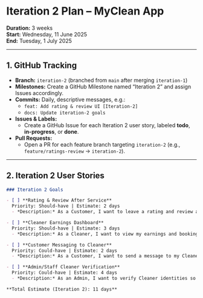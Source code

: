 # Iteration 2 Plan – MyClean App

**Duration:** 3 weeks  
**Start:** Wednesday, 11 June 2025  
**End:** Tuesday, 1 July 2025

---

## 1. GitHub Tracking

- **Branch:** `iteration-2` (branched from `main` after merging `iteration-1`)  
- **Milestones:** Create a GitHub Milestone named “Iteration 2” and assign Issues accordingly.  
- **Commits:** Daily, descriptive messages, e.g.:  
  - `feat: Add rating & review UI [Iteration-2]`  
  - `docs: Update iteration-2 goals`  
- **Issues & Labels:**  
  - Create a GitHub Issue for each Iteration 2 user story, labeled **todo**, **in-progress**, or **done**.  
- **Pull Requests:**  
  - Open a PR for each feature branch targeting `iteration-2` (e.g., `feature/ratings-review` → `iteration-2`).

---

## 2. Iteration 2 User Stories

```markdown
### Iteration 2 Goals

- [ ] **Rating & Review After Service**  
  Priority: Should-have | Estimate: 2 days  
  - *Description:* As a Customer, I want to leave a rating and review after service so that other Customers can benefit from my feedback.

- [ ] **Cleaner Earnings Dashboard**  
  Priority: Should-have | Estimate: 3 days  
  - *Description:* As a Cleaner, I want to view my earnings and booking statistics so that I can track my income.

- [ ] **Customer Messaging to Cleaner**  
  Priority: Could-have | Estimate: 2 days  
  - *Description:* As a Customer, I want to send a message to my Cleaner in-app so that I can clarify special requirements.

- [ ] **Admin/Staff Cleaner Verification**  
  Priority: Could-have | Estimate: 4 days  
  - *Description:* As an Admin, I want to verify Cleaner identities so that the platform remains trustworthy.

**Total Estimate (Iteration 2): 11 days**
